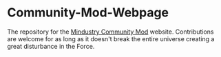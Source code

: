 # Community-Mod-Webpage

The repository for the [Mindustry Community Mod](https://github.com/ThePythonGuy3/Community-Mod) website. Contributions are welcome for as long as it doesn't break the entire universe creating a great disturbance in the Force.
